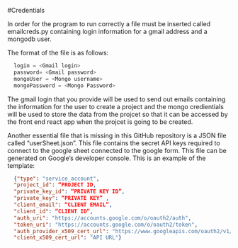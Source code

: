 #Credentials

In order for the program to run correctly a file must be inserted called emailcreds.py containing login information for a gmail address and a mongodb user.

The format of the file is as follows:
`````python
  login = <Gmail login>
  password= <Gmail password>
  mongoUser = <Mongo username>
  mongoPassword = <Mongo Password>
`````

The gmail login that you provide will be used to send out emails containing the information for the user to create a project and the mongo credientials will be used to store the data from the projcet so that it can be accessed by the front end react app when the projcet is going to be created.

Another essential file that is missing in this GitHub repository is a JSON file called “userSheet.json”. This file contains the secret API keys required to connect to the google sheet connected to the google form. This file can be generated on Google’s developer console.  This is an example of the template:

````json
  {"type": "service_account",
  "project_id": “PROJECT ID,
  "private_key_id": “PRIVATE KEY ID”,
  "private_key": “PRIVATE KEY” ,
  "client_email": “CLIENT EMAIL”,
  "client_id": “CLIENT ID“,
  "auth_uri": "https://accounts.google.com/o/oauth2/auth",
  "token_uri": "https://accounts.google.com/o/oauth2/token",
  "auth_provider_x509_cert_url": "https://www.googleapis.com/oauth2/v1/certs",
  "client_x509_cert_url": "API URL"}
````


